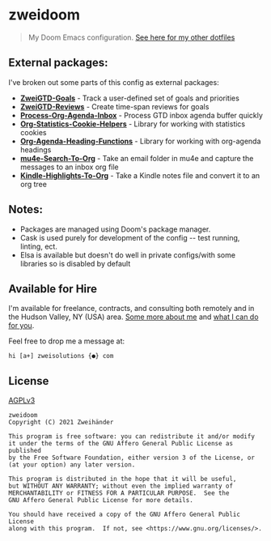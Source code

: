 # zweidoom

> My Doom Emacs configuration. [See here for my other dotfiles](https://github.com/Zweihander-Main/zweidotfiles)

## External packages:

I've broken out some parts of this config as external packages:

- **[ZweiGTD-Goals](https://github.com/Zweihander-Main/zweigtd-goals)** - Track a user-defined set of goals and priorities
- **[ZweiGTD-Reviews](https://github.com/Zweihander-Main/zweigtd-reviews)** - Create time-span reviews for goals
- **[Process-Org-Agenda-Inbox](https://github.com/Zweihander-Main/process-org-agenda-inbox)** - Process GTD inbox agenda buffer quickly
- **[Org-Statistics-Cookie-Helpers](https://github.com/Zweihander-Main/org-statistics-cookie-helpers)** - Library for working with statistics cookies
- **[Org-Agenda-Heading-Functions](https://github.com/Zweihander-Main/org-agenda-heading-functions)** - Library for working with org-agenda headings
- **[mu4e-Search-To-Org](https://github.com/Zweihander-Main/mu4e-search-to-org)** - Take an email folder in mu4e and capture the messages to an inbox org file
- **[Kindle-Highlights-To-Org](https://github.com/Zweihander-Main/kindle-highlights-to-org)** - Take a Kindle notes file and convert it to an org tree

## Notes:

- Packages are managed using Doom's package manager.
- Cask is used purely for development of the config -- test running, linting, ect.
- Elsa is available but doesn't do well in private configs/with some libraries so is disabled by default

## Available for Hire

I'm available for freelance, contracts, and consulting both remotely and in the Hudson Valley, NY (USA) area. [Some more about me](https://www.zweisolutions.com/about.html) and [what I can do for you](https://www.zweisolutions.com/services.html).

Feel free to drop me a message at:

```
hi [a+] zweisolutions {●} com
```

## License

[AGPLv3](./LICENSE)

    zweidoom
    Copyright (C) 2021 Zweihänder

    This program is free software: you can redistribute it and/or modify
    it under the terms of the GNU Affero General Public License as published
    by the Free Software Foundation, either version 3 of the License, or
    (at your option) any later version.

    This program is distributed in the hope that it will be useful,
    but WITHOUT ANY WARRANTY; without even the implied warranty of
    MERCHANTABILITY or FITNESS FOR A PARTICULAR PURPOSE.  See the
    GNU Affero General Public License for more details.

    You should have received a copy of the GNU Affero General Public License
    along with this program.  If not, see <https://www.gnu.org/licenses/>.

